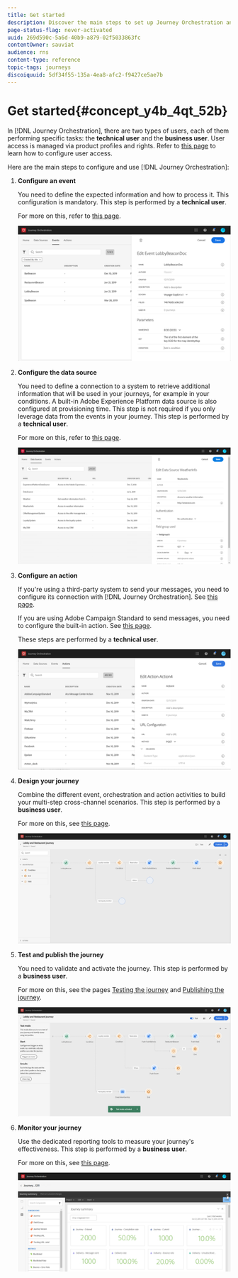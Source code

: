 ```yaml
---
title: Get started
description: Discover the main steps to set up Journey Orchestration and build your first journey.
page-status-flag: never-activated
uuid: 269d590c-5a6d-40b9-a879-02f5033863fc
contentOwner: sauviat
audience: rns
content-type: reference
topic-tags: journeys
discoiquuid: 5df34f55-135a-4ea8-afc2-f9427ce5ae7b
---
```


# Get started{#concept_y4b_4qt_52b}

In [!DNL Journey Orchestration], there are two types of users, each of them performing specific tasks: the **technical user** and the **business user**. User access is managed via product profiles and rights. Refer to [this page](../about/access-management.md) to learn how to configure user access.

Here are the main steps to configure and use [!DNL Journey Orchestration]:

1. **Configure an event**

    You need to define the expected information and how to process it. This configuration is mandatory. This step is performed by a **technical user**.

    For more on this, refer to [this page](../event/about-events.md).

    ![](../assets/journey7.png)  

1. **Configure the data source**

    You need to define a connection to a system to retrieve additional information that will be used in your journeys, for example in your conditions. A built-in Adobe Experience Platform data source is also configured at provisioning time. This step is not required if you only leverage data from the events in your journey. This step is performed by a **technical user**.

    For more on this, refer to [this page](../datasource/about-data-sources.md).
    
    ![](../assets/journey22.png)  

1. **Configure an action**

    If you're using a third-party system to send your messages, you need to configure its connection with [!DNL Journey Orchestration]. See [this page](../action/about-custom-action-configuration.md).

    If you are using Adobe Campaign Standard to send messages, you need to configure the built-in action. See [this page](../action/working-with-adobe-campaign.md). 

    These steps are performed by a **technical user**.

    ![](../assets/custom2.png)  

1. **Design your journey**

     Combine the different event, orchestration and action activities to build your multi-step cross-channel scenarios. This step is performed by a **business user**.

     For more on this, see [this page](../building-journeys/journey.md).

     ![](../assets/journeyuc2_24.png)

1. **Test and publish the journey**

    You need to validate and activate the journey. This step is performed by a **business user**.

    For more on this, see the pages [Testing the journey](../building-journeys/testing-the-journey.md) and [Publishing the journey](../building-journeys/publishing-the-journey.md).

    ![](../assets/journeyuc2_32bis.png)

1. **Monitor your journey**

    Use the dedicated reporting tools to measure your journey's effectiveness. This step is performed by a **business user**.

    For more on this, see [this page](../reporting/about-journey-reports.md).

    ![](../assets/dynamic_report_journey_12.png)

